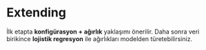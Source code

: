 # Extending

İlk etapta **konfigürasyon + ağırlık** yaklaşımı önerilir. Daha sonra veri birikince
**lojistik regresyon** ile ağırlıkları modelden türetebilirsiniz.
